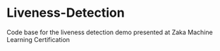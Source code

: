 # Liveness-Detection
Code base for the liveness detection demo presented at Zaka Machine Learning Certification
